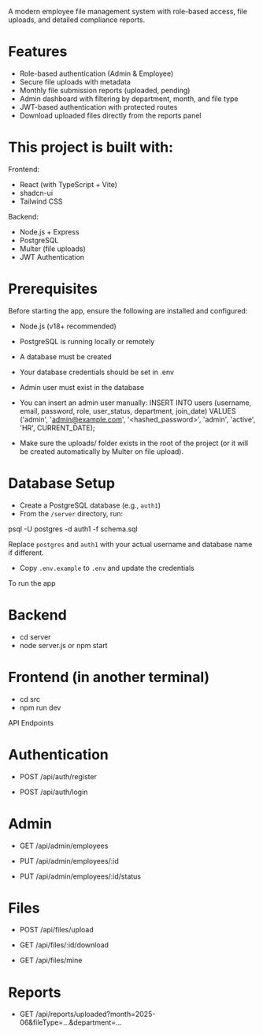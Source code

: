 A modern employee file management system with role-based access, file uploads, and detailed compliance reports.

 # Features
 - Role-based authentication (Admin & Employee)
 - Secure file uploads with metadata
 - Monthly file submission reports (uploaded, pending)
 - Admin dashboard with filtering by department, month, and file type
 - JWT-based authentication with protected routes
 - Download uploaded files directly from the reports panel

 # This project is built with:
Frontend:
 - React (with TypeScript + Vite)
 - shadcn-ui
 - Tailwind CSS

Backend:
 - Node.js + Express
 - PostgreSQL
 - Multer (file uploads)
 - JWT Authentication

 # Prerequisites
  Before starting the app, ensure the following are installed and configured:
 
 - Node.js (v18+ recommended)

 - PostgreSQL is running locally or remotely

 - A database must be created

 - Your database credentials should be set in .env

 - Admin user must exist in the database

 - You can insert an admin user manually:
    INSERT INTO users (username, email, password, role, user_status, department, join_date)
    VALUES ('admin', 'admin@example.com', '<hashed_password>', 'admin', 'active', 'HR', CURRENT_DATE);
 
 - Make sure the uploads/ folder exists in the root of the project (or it will be created automatically by Multer on file upload).

 # Database Setup
 -  Create a PostgreSQL database (e.g., `auth1`)
 -  From the `/server` directory, run:
 
   psql -U postgres -d auth1 -f schema.sql

   Replace `postgres` and `auth1` with your actual username and database name if different.

 -  Copy `.env.example` to `.env` and update the credentials

To run the app
 # Backend
 - cd server
 - node server.js or npm start

 # Frontend (in another terminal)
 - cd src
 - npm run dev

API Endpoints
 # Authentication
 - POST /api/auth/register

 - POST /api/auth/login

 # Admin
 - GET /api/admin/employees

 - PUT /api/admin/employees/:id

 - PUT /api/admin/employees/:id/status

 # Files
 - POST /api/files/upload

 - GET /api/files/:id/download

 - GET /api/files/mine

 # Reports
 - GET /api/reports/uploaded?month=2025-06&fileType=...&department=...